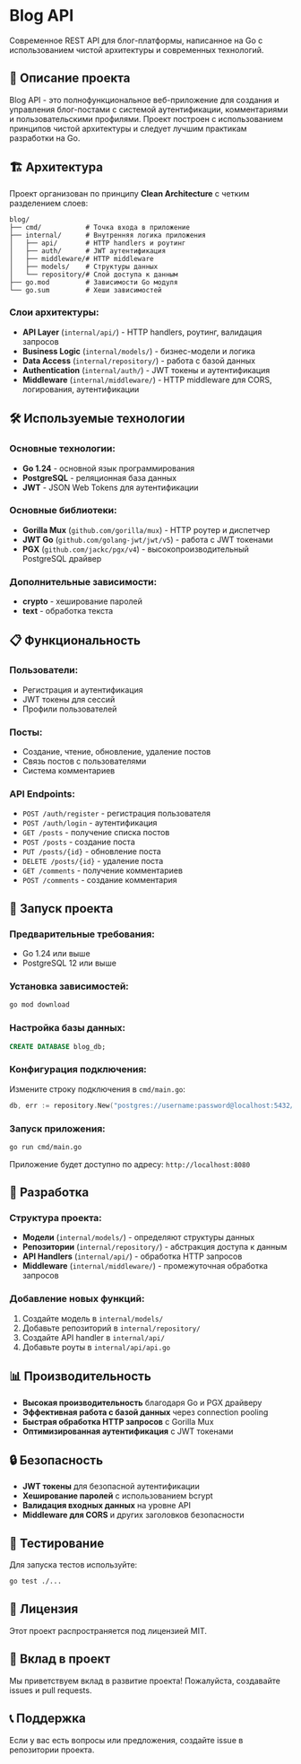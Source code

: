 # Blog API

Современное REST API для блог-платформы, написанное на Go с использованием чистой архитектуры и современных технологий.

## 🚀 Описание проекта

Blog API - это полнофункциональное веб-приложение для создания и управления блог-постами с системой аутентификации, комментариями и пользовательскими профилями. Проект построен с использованием принципов чистой архитектуры и следует лучшим практикам разработки на Go.

## 🏗️ Архитектура

Проект организован по принципу **Clean Architecture** с четким разделением слоев:

```
blog/
├── cmd/           # Точка входа в приложение
├── internal/      # Внутренняя логика приложения
│   ├── api/       # HTTP handlers и роутинг
│   ├── auth/      # JWT аутентификация
│   ├── middleware/# HTTP middleware
│   ├── models/    # Структуры данных
│   └── repository/# Слой доступа к данным
├── go.mod         # Зависимости Go модуля
└── go.sum         # Хеши зависимостей
```

### Слои архитектуры:

- **API Layer** (`internal/api/`) - HTTP handlers, роутинг, валидация запросов
- **Business Logic** (`internal/models/`) - бизнес-модели и логика
- **Data Access** (`internal/repository/`) - работа с базой данных
- **Authentication** (`internal/auth/`) - JWT токены и аутентификация
- **Middleware** (`internal/middleware/`) - HTTP middleware для CORS, логирования, аутентификации

## 🛠️ Используемые технологии

### Основные технологии:

- **Go 1.24** - основной язык программирования
- **PostgreSQL** - реляционная база данных
- **JWT** - JSON Web Tokens для аутентификации

### Основные библиотеки:

- **Gorilla Mux** (`github.com/gorilla/mux`) - HTTP роутер и диспетчер
- **JWT Go** (`github.com/golang-jwt/jwt/v5`) - работа с JWT токенами
- **PGX** (`github.com/jackc/pgx/v4`) - высокопроизводительный PostgreSQL драйвер

### Дополнительные зависимости:

- **crypto** - хеширование паролей
- **text** - обработка текста

## 📋 Функциональность

### Пользователи:

- Регистрация и аутентификация
- JWT токены для сессий
- Профили пользователей

### Посты:

- Создание, чтение, обновление, удаление постов
- Связь постов с пользователями
- Система комментариев

### API Endpoints:

- `POST /auth/register` - регистрация пользователя
- `POST /auth/login` - аутентификация
- `GET /posts` - получение списка постов
- `POST /posts` - создание поста
- `PUT /posts/{id}` - обновление поста
- `DELETE /posts/{id}` - удаление поста
- `GET /comments` - получение комментариев
- `POST /comments` - создание комментария

## 🚀 Запуск проекта

### Предварительные требования:

- Go 1.24 или выше
- PostgreSQL 12 или выше

### Установка зависимостей:

```bash
go mod download
```

### Настройка базы данных:

```sql
CREATE DATABASE blog_db;
```

### Конфигурация подключения:

Измените строку подключения в `cmd/main.go`:

```go
db, err := repository.New("postgres://username:password@localhost:5432/blog_db")
```

### Запуск приложения:

```bash
go run cmd/main.go
```

Приложение будет доступно по адресу: `http://localhost:8080`

## 🔧 Разработка

### Структура проекта:

- **Модели** (`internal/models/`) - определяют структуры данных
- **Репозитории** (`internal/repository/`) - абстракция доступа к данным
- **API Handlers** (`internal/api/`) - обработка HTTP запросов
- **Middleware** (`internal/middleware/`) - промежуточная обработка запросов

### Добавление новых функций:

1. Создайте модель в `internal/models/`
2. Добавьте репозиторий в `internal/repository/`
3. Создайте API handler в `internal/api/`
4. Добавьте роуты в `internal/api/api.go`

## 📊 Производительность

- **Высокая производительность** благодаря Go и PGX драйверу
- **Эффективная работа с базой данных** через connection pooling
- **Быстрая обработка HTTP запросов** с Gorilla Mux
- **Оптимизированная аутентификация** с JWT токенами

## 🔒 Безопасность

- **JWT токены** для безопасной аутентификации
- **Хеширование паролей** с использованием bcrypt
- **Валидация входных данных** на уровне API
- **Middleware для CORS** и других заголовков безопасности

## 🧪 Тестирование

Для запуска тестов используйте:

```bash
go test ./...
```

## 📝 Лицензия

Этот проект распространяется под лицензией MIT.

## 🤝 Вклад в проект

Мы приветствуем вклад в развитие проекта! Пожалуйста, создавайте issues и pull requests.

## 📞 Поддержка

Если у вас есть вопросы или предложения, создайте issue в репозитории проекта.

